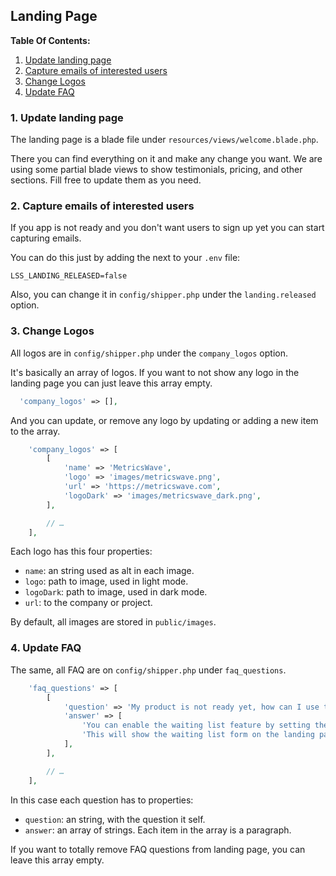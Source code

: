 ## Landing Page

**Table Of Contents:**

1. [Update landing page](/doc/landing-page.md#1-update-landing-page)
2. [Capture emails of interested users](/doc/landing-page.md#2-capture-emails-of-interested-users)
3. [Change Logos](/doc/landing-page.md#3-update-landing-page)
4. [Update FAQ](/doc/landing-page.md#4-change-logs)

### 1. Update landing page

The landing page is a blade file under `resources/views/welcome.blade.php`.

There you can find everything on it and make any change you want. We are using some partial blade views to show testimonials, pricing, and other sections. Fill free to update them as you need.

### 2. Capture emails of interested users

If you app is not ready and you don't want users to sign up yet you can start capturing emails.

You can do this just by adding the next to your `.env` file:

```env
LSS_LANDING_RELEASED=false
```

Also, you can change it in `config/shipper.php` under the `landing.released` option.

### 3. Change Logos

All logos are in `config/shipper.php` under the `company_logos` option.

It's basically an array of logos. If you want to not show any logo in the landing page you can just leave this array empty.

```php
  'company_logos' => [],
```

And you can update, or remove any logo by updating or adding a new item to the array.

```php
    'company_logos' => [
        [
            'name' => 'MetricsWave',
            'logo' => 'images/metricswave.png',
            'url' => 'https://metricswave.com',
            'logoDark' => 'images/metricswave_dark.png',
        ],

        // …
    ],
```

Each logo has this four properties:

- `name`: an string used as alt in each image.
- `logo`: path to image, used in light mode.
- `logoDark`: path to image, used in dark mode.
- `url`: to the company or project.

By default, all images are stored in `public/images`.

### 4. Update FAQ

The same, all FAQ are on `config/shipper.php` under `faq_questions`.

```php
    'faq_questions' => [
        [
            'question' => 'My product is not ready yet, how can I use the waiting list feature?',
            'answer' => [
                'You can enable the waiting list feature by setting the `LSS_LANDING_RELEASED` environment variable to `false`.',
                'This will show the waiting list form on the landing page.',
            ],
        ],

        // …
    ],
```

In this case each question has to properties:

- `question`: an string, with the question it self.
- `answer`: an array of strings. Each item in the array is a paragraph.

If you want to totally remove FAQ questions from landing page, you can leave this array empty.
